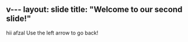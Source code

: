  v---
layout: slide
title: "Welcome to our second slide!"
---
hii afzal
Use the left arrow to go back!
